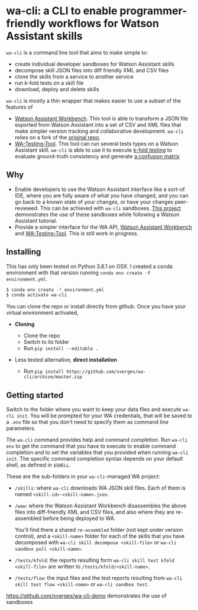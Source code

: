 # wa-cli: a CLI to enable programmer-friendly workflows for Watson Assistant skills

`wa-cli` is a command line tool that aims to make simple to:

* create individual developer sandboxes for Watson Assistant skills
* decompose skill JSON files into diff friendly XML and CSV files
* clone the skills from a service to another service
* run k-fold tests on a skill file
* download, deploy and delete skills

`wa-cli` is mostly a thin wrapper that makes easier to use a subset of the features of

* [Watson Assistant Workbench](https://github.com/xverges/watson-assistant-workbench).
  This tool is able to transform a JSON file exported from Watson Assistant
  into a set of CSV and XML files that make simpler version tracking and
  collaborative development. `wa-cli` relies on a fork of the
  [original repo](https://github.com/IBM/watson-assistant-workbench).
* [WA-Testing-Tool](https://github.com/cognitive-catalyst/WA-Testing-Tool).
  This tool can run several tests types on a Watson Assistant skill.
  `wa-cli` is able to use it to execute [k-fold
  testing](https://github.com/cognitive-catalyst/WA-Testing-Tool/blob/master/examples/kfold.md)
  to evaluate ground-truth consistency and generate [a confusion
  matrix](https://github.com/cognitive-catalyst/WA-Testing-Tool/blob/master/examples/confusion-matrix.md)

## Why

* Enable developers to use the Watson Assistant interface like a sort-of IDE,
  where you are fully aware of what you have changed, and you can go back to
  a known state of your changes, or have your changes peer-reviewed.
  This can be achieved with `wa-cli` sandboxes.
  [This project](https://github.com/xverges/wa-cli-demo) demonstrates the use
  of these sandboxes while following a Watson Assistant tutorial.
* Provide a simpler interface for the WA API, [Watson Assistant
  Workbench](https://github.com/xverges/watson-assistant-workbench) and
  [WA-Testing-Tool](https://github.com/cognitive-catalyst/WA-Testing-Tool).
  This is still work in progress.

## Installing

This has only been tested on Python 3.8.1 on OSX. I created a conda environment
with that version running `conda env create -f environment.yml`.

<!-- markdownlint-disable MD014 -->
```bash
$ conda env create -f environment.yml
$ conda activate wa-cli
```

You can clone the repo or install directly from github. Once you have your
virtual environment activated,

* **Cloning**

  * Clone the repo
  * Switch to its folder
  * Run `pip install --editable .`

* Less tested alternative, **direct installation**

  * Run `pip install https://github.com/xverges/wa-cli/archive/master.zip`

## Getting started

Switch to the folder where you want to keep your data files and
execute `wa-cli init`. You will be prompted for your WA credentials,
that will be saved to a `.env` file so that you don't need to specify
them as command line parameters.

The `wa-cli` command provides help and command completion. Run `wa-cli env`
to get the command that you have to execute to enable command completion
and to set the variables that you provided when running `wa-cli init`. The
specific command completion syntax depends on your default shell, as defined
in `$SHELL`.

These are the sub-folders in your `wa-cli`-managed WA project:

* `/skills`: where `wa-cli` downloads WA JSON skill files. Each of them is
  named `<skill-id>-<skill-name>.json`.
* `/waw`: where the Watson Assistant Workbench disassembles the above files
  into diff-friendly XML and CSV files, and also where they are re-assembled
  before being deployed to WA.

  You'll find there a shared `re-assembled` folder (not kept under version
  control), and a `<skill-name>` folder for each of the skills that you have
  decomposed with `wa-cli skill decompose <skill-file>` or `wa-cli sandbox pull <skill-name>`.
* `/tests/kfold`: the reports resulting form `wa-cli skill test kfold <skill-file>`
  are written to `/tests/kfold/<skill-name>`.
* `/tests/flow`: the input files and the test reports resulting from
  `wa-cli skill test flow <skill-name>` or `wa-cli sandbox test`.

<https://github.com/xverges/wa-cli-demo> demonstrates the use of sandboxes
